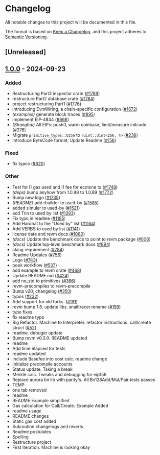 # Changelog

All notable changes to this project will be documented in this file.

The format is based on [Keep a Changelog](https://keepachangelog.com/en/1.0.0/),
and this project adheres to [Semantic Versioning](https://semver.org/spec/v2.0.0.html).

## [Unreleased]

## [1.0.0](https://github.com/0x00101010/revm/releases/tag/revm-optimism-v1.0.0) - 2024-09-23

### Added

- Restructuring Part3 inspector crate ([#1788](https://github.com/0x00101010/revm/pull/1788))
- restructure Part2 database crate ([#1784](https://github.com/0x00101010/revm/pull/1784))
- project restructuring Part1 ([#1776](https://github.com/0x00101010/revm/pull/1776))
- introducing EvmWiring, a chain-specific configuration ([#1672](https://github.com/0x00101010/revm/pull/1672))
- *(examples)* generate block traces ([#895](https://github.com/0x00101010/revm/pull/895))
- implement EIP-4844 ([#668](https://github.com/0x00101010/revm/pull/668))
- *(Shanghai)* All EIPs: push0, warm coinbase, limit/measure initcode ([#376](https://github.com/0x00101010/revm/pull/376))
- Migrate `primitive_types::U256` to `ruint::Uint<256, 4>` ([#239](https://github.com/0x00101010/revm/pull/239))
- Introduce ByteCode format, Update Readme ([#156](https://github.com/0x00101010/revm/pull/156))

### Fixed

- fix typos ([#620](https://github.com/0x00101010/revm/pull/620))

### Other

- Test for l1 gas used and l1 fee for ecotone tx ([#1748](https://github.com/0x00101010/revm/pull/1748))
- *(deps)* bump anyhow from 1.0.88 to 1.0.89 ([#1772](https://github.com/0x00101010/revm/pull/1772))
- Bump new logo ([#1735](https://github.com/0x00101010/revm/pull/1735))
- *(README)* add rbuilder to used-by ([#1585](https://github.com/0x00101010/revm/pull/1585))
- added simular to used-by ([#1521](https://github.com/0x00101010/revm/pull/1521))
- add Trin to used by list ([#1393](https://github.com/0x00101010/revm/pull/1393))
- Fix typo in readme ([#1185](https://github.com/0x00101010/revm/pull/1185))
- Add Hardhat to the "Used by" list ([#1164](https://github.com/0x00101010/revm/pull/1164))
- Add VERBS to used by list ([#1141](https://github.com/0x00101010/revm/pull/1141))
- license date and revm docs ([#1080](https://github.com/0x00101010/revm/pull/1080))
- *(docs)* Update the benchmark docs to point to revm package ([#906](https://github.com/0x00101010/revm/pull/906))
- *(docs)* Update top-level benchmark docs ([#894](https://github.com/0x00101010/revm/pull/894))
- clang requirement ([#784](https://github.com/0x00101010/revm/pull/784))
- Readme Updates ([#756](https://github.com/0x00101010/revm/pull/756))
- Logo ([#743](https://github.com/0x00101010/revm/pull/743))
- book workflow ([#537](https://github.com/0x00101010/revm/pull/537))
- add example to revm crate ([#468](https://github.com/0x00101010/revm/pull/468))
- Update README.md ([#424](https://github.com/0x00101010/revm/pull/424))
- add no_std to primitives ([#366](https://github.com/0x00101010/revm/pull/366))
- revm-precompiles to revm-precompile
- Bump v20, changelog ([#350](https://github.com/0x00101010/revm/pull/350))
- typos ([#232](https://github.com/0x00101010/revm/pull/232))
- Add support for old forks. ([#191](https://github.com/0x00101010/revm/pull/191))
- revm bump 1.8. update libs. snailtracer rename ([#159](https://github.com/0x00101010/revm/pull/159))
- typo fixes
- fix readme typo
- Big Refactor. Machine to Interpreter. refactor instructions. call/create struct ([#52](https://github.com/0x00101010/revm/pull/52))
- readme. debuger update
- Bump revm v0.3.0. README updated
- readme
- Add time elapsed for tests
- readme updated
- Include Basefee into cost calc. readme change
- Initialize precompile accounts
- Status update. Taking a break
- Merkle calc. Tweaks and debugging for eip158
- Replace aurora bn lib with parity's. All Bn128Add/Mul/Pair tests passes
- TEMP
- one tab removed
- readme
- README Example simplified
- Gas calculation for Call/Create. Example Added
- readme usage
- README changes
- Static gas cost added
- Subroutine changelogs and reverts
- Readme postulates
- Spelling
- Restructure project
- First iteration. Machine is looking okay
